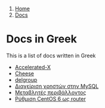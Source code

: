 <!-- -
Title: Docs in Greek
Description: Marios Zindilis's Docs in Greek 
First Published: 2014-07-05
- -->

<ol class="breadcrumb" itemprop="breadcrumb">
	<li><a href="/">Home</a></li>
	<li><a href="/docs/">Docs</a></li>
</ol>

Docs in Greek
=============

This is a list of docs written in Greek

*   [Accelerated-X](/docs/accelerated-x.el.html)
*   [Cheese](/docs/cheese.el.html)
*   [delgroup](/docs/delgroup.el.html)
*   [Διαχείριση χρηστών στην MySQL](/docs/διαχείριση-χρηστών-στην-mysql.el.html)
*   [Μεταβλητές περιβάλλοντος](/docs/μεταβλητές-περιβάλλοντος.el.html)
*   [Ρύθμιση CentOS 6 ως router](/docs/ρύθμιση-centos-6-ως-router.el.html)
